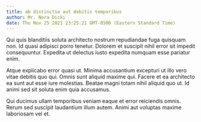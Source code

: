 ```yaml
---
title: ab distinctio aut debitis temporibus
author: Mr. Nora Dicki
date: Thu Nov 25 2021 23:25:21 GMT-0500 (Eastern Standard Time)
---
```

Qui quis blanditiis soluta architecto nostrum repudiandae fuga quisquam non. Id quasi adipisci porro tenetur. Dolorem et suscipit nihil error sit impedit consequuntur. Expedita ut delectus iusto expedita numquam esse pariatur enim.

 Atque explicabo error quasi ut. Minima accusantium excepturi ut illo vero vitae debitis quo qui. Omnis sunt aliquid maxime qui. Facere et ea architecto ea sunt aut esse iure molestias. Beatae magni totam nihil aliquid quo ut. Id animi sed sit soluta enim quia accusamus.

 Qui ducimus ullam temporibus veniam eaque et error reiciendis omnis. Rerum sed suscipit laudantium illum autem. Animi aut voluptas maxime laboriosam vel et.
